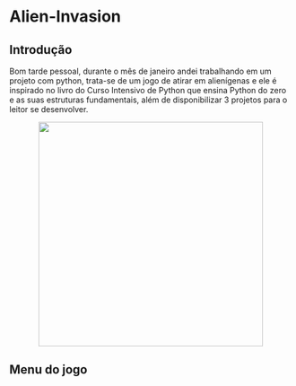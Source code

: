 # Alien-Invasion

## Introdução
Bom tarde pessoal, durante o mês de janeiro andei trabalhando em um projeto com python, trata-se de
um jogo de atirar em alienígenas e ele é inspirado no livro do Curso Intensivo de Python que ensina Python do zero
e as suas estruturas fundamentais, além de disponibilizar 3 projetos para o leitor se desenvolver. 

<div align="middle">
    <img width = 400 src="https://m.media-amazon.com/images/I/51Hc0zjRrZL._SX258_BO1,204,203,200_QL70_ML2_.jpg" align="middle">
</div>

## Menu do jogo
<div align="middle">
    <img scr="">
</div>
